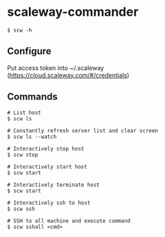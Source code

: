 
# scaleway-commander

```
$ scw -h
```

## Configure

Put access token into ~/.scaleway (https://cloud.scaleway.com/#/credentials)

## Commands

```
# List host
$ scw ls

# Constantly refresh server list and clear screen
$ scw ls --watch

# Interactively stop host
$ scw stop

# Interactively start host
$ scw start

# Interactively terminate host
$ scw start

# Interactively ssh to host
$ scw ssh

# SSH to all machine and execute command
$ scw sshall <cmd>
```
